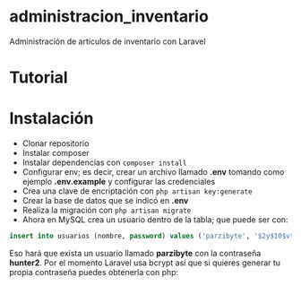 # administracion_inventario
 Administración de artículos de inventario con Laravel

# Tutorial

# Instalación
* Clonar repositorio
* Instalar composer
* Instalar dependencias con `composer install`
* Configurar env; es decir, crear un archivo llamado **.env** tomando como ejemplo **.env.example** y configurar las credenciales
* Crea una clave de encriptación con `php artisan key:generate`
* Crear la base de datos que se indicó en **.env**
* Realiza la migración con `php artisan migrate`
* Ahora en MySQL crea un usuario dentro de la tabla; que puede ser con:
```sql
insert into usuarios (nombre, password) values ('parzibyte', '$2y$10$vtiiIwVGb3kIg2wRBsPz/exsAEWeKKc92Ic397p7TeUtx8baswnp2');
```
Eso hará que exista un usuario llamado **parzibyte** con la contraseña **hunter2**. Por el momento Laravel usa bcrypt así que si quieres generar tu propia contraseña puedes obtenerla con php:
